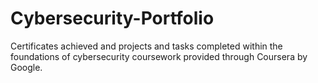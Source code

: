 # Cybersecurity-Portfolio
Certificates achieved and projects and tasks completed within the foundations of cybersecurity coursework provided through Coursera by Google. 
